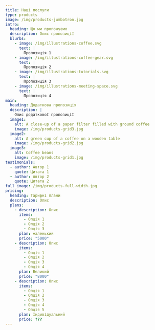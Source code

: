 ```yaml
---
title: Наші послуги
type: products
image: /img/products-jumbotron.jpg
intro:
  heading: Що ми пропонуємо
  description: Опис пропозиції
  blurbs:
    - image: /img/illustrations-coffee.svg
      text: |
        Пропозиція 1
    - image: /img/illustrations-coffee-gear.svg
      text: |
        Пропозиція 2
    - image: /img/illustrations-tutorials.svg
      text: |
        Пропозиція 3
    - image: /img/illustrations-meeting-space.svg
      text: |
        Пропозиція 4
main:
  heading: Додаткова пропозиція
  description: |
    Опис додаткової пропозиції
  image1:
    alt: A close-up of a paper filter filled with ground coffee
    image: /img/products-grid3.jpg
  image2:
    alt: A green cup of a coffee on a wooden table
    image: /img/products-grid2.jpg
  image3:
    alt: Coffee beans
    image: /img/products-grid1.jpg
testimonials:
  - author: Автор 1
    quote: Цитата 1
  - author: Автор 2
    quote: Цитата 2
full_image: /img/products-full-width.jpg
pricing:
  heading: Тарифні плани
  description: Опис
  plans:
    - description: Опис
      items:
        - Опція 1
        - Опція 2
        - Опція 3
      plan: маленький
      price: "5000"
    - description: Опис
      items:
        - Опція 1
        - Опція 2
        - Опція 3
        - Опція 4
      plan: Великий
      price: "8000"
    - description: Опис
      items:
        - Опція 1
        - Опція 2
        - Опція 3
        - Опція 4
        - Опція 5
      plan: Індивідуальний
      price: ???
---
```

